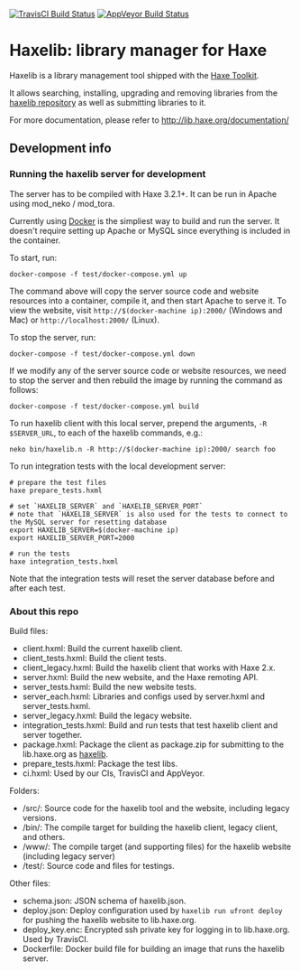 [![TravisCI Build Status](https://travis-ci.org/HaxeFoundation/haxelib.svg?branch=development)](https://travis-ci.org/HaxeFoundation/haxelib)
[![AppVeyor Build Status](https://ci.appveyor.com/api/projects/status/github/HaxeFoundation/haxelib?branch=development&svg=true)](https://ci.appveyor.com/project/HaxeFoundation/haxelib)

# Haxelib: library manager for Haxe

Haxelib is a library management tool shipped with the [Haxe Toolkit](http://haxe.org/).

It allows searching, installing, upgrading and removing libraries from the [haxelib repository](http://lib.haxe.org/) as well as submitting libraries to it.

For more documentation, please refer to http://lib.haxe.org/documentation/

## Development info

### Running the haxelib server for development

The server has to be compiled with Haxe 3.2.1+. It can be run in Apache using mod_neko / mod_tora.

Currently using [Docker](https://www.docker.com/) is the simpliest way to build and run the server. It doesn't require setting up Apache or MySQL since everything is included in the container.

To start, run:

```
docker-compose -f test/docker-compose.yml up
```

The command above will copy the server source code and website resources into a container, compile it, and then start Apache to serve it.  To view the website, visit `http://$(docker-machine ip):2000/` (Windows and Mac) or `http://localhost:2000/` (Linux).

To stop the server, run:
```
docker-compose -f test/docker-compose.yml down
```

If we modify any of the server source code or website resources, we need to stop the server and then rebuild the image by running the command as follows:
```
docker-compose -f test/docker-compose.yml build
```

To run haxelib client with this local server, prepend the arguments, `-R $SERVER_URL`, to each of the haxelib commands, e.g.:
```
neko bin/haxelib.n -R http://$(docker-machine ip):2000/ search foo
```

To run integration tests with the local development server:
```
# prepare the test files
haxe prepare_tests.hxml

# set `HAXELIB_SERVER` and `HAXELIB_SERVER_PORT`
# note that `HAXELIB_SERVER` is also used for the tests to connect to the MySQL server for resetting database
export HAXELIB_SERVER=$(docker-machine ip)
export HAXELIB_SERVER_PORT=2000

# run the tests
haxe integration_tests.hxml
```
Note that the integration tests will reset the server database before and after each test.

### About this repo

Build files:

* client.hxml: Build the current haxelib client.
* client_tests.hxml: Build the client tests.
* client_legacy.hxml: Build the haxelib client that works with Haxe 2.x.
* server.hxml: Build the new website, and the Haxe remoting API.
* server_tests.hxml: Build the new website tests.
* server_each.hxml: Libraries and configs used by server.hxml and server_tests.hxml.
* server_legacy.hxml: Build the legacy website.
* integration_tests.hxml: Build and run tests that test haxelib client and server together.
* package.hxml: Package the client as package.zip for submitting to the lib.haxe.org as [haxelib](http://lib.haxe.org/p/haxelib/).
* prepare_tests.hxml: Package the test libs.
* ci.hxml: Used by our CIs, TravisCI and AppVeyor.

Folders:

* /src/: Source code for the haxelib tool and the website, including legacy versions.
* /bin/: The compile target for building the haxelib client, legacy client, and others.
* /www/: The compile target (and supporting files) for the haxelib website (including legacy server)
* /test/: Source code and files for testings.

Other files:

* schema.json: JSON schema of haxelib.json.
* deploy.json: Deploy configuration used by `haxelib run ufront deploy` for pushing the haxelib website to lib.haxe.org.
* deploy_key.enc: Encrypted ssh private key for logging in to lib.haxe.org. Used by TravisCI.
* Dockerfile: Docker build file for building an image that runs the haxelib server.
